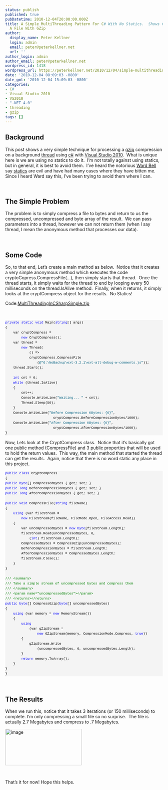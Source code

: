 ```yaml
---
status: publish
published: true
pubDatetime: 2010-12-04T20:00:00.000Z
title: A Simple MultiThreading Pattern For C# With No Statics.  Shows Compressing
  A File With GZip
author:
  display_name: Peter Kellner
  login: admin
  email: peter@peterkellner.net
  url: ''
author_login: admin
author_email: peter@peterkellner.net
wordpress_id: 1418
wordpress_url: https://peterkellner.net/2010/12/04/simple-multithreading-pattern-for-c-sharp-with-no-statics-and-gzip-compression/
date: '2010-12-04 08:09:03 -0800'
date_gmt: '2010-12-04 15:09:03 -0800'
categories:
- C#
- Visual Studio 2010
- VS2010
- ".NET 4.0"
- threading
- gzip
tags: []
---
```

<h2>Background</h2>
<p>This post shows a very simple technique for processing a <a href="http://msdn.microsoft.com/en-us/library/system.io.compression.gzipstream.aspx">gzip</a> compression on a background <a href="http://msdn.microsoft.com/en-us/library/aa645740(VS.71).aspx">thread</a> using <a href="http://msdn.microsoft.com/en-us/vcsharp/default.aspx">c#</a> with <a href="http://msdn.microsoft.com/en-us/vstudio/default.aspx">Visual Studio 2010</a>.&#160; What is unique here is we are using no statics to do it.&#160; I’m not totally against using statics, but in general, it is best to avoid them.&#160; I’ve heard the notorious <a href="http://www.neverindoubtnet.blogspot.com/">Ward Bell</a> say <a href="http://msdn.microsoft.com/en-us/library/98f28cdx.aspx">statics</a> are evil and have had many cases where they have bitten me.&#160; Since I heard Ward say this, I’ve been trying to avoid them where I can.</p>
<p>&#160;</p>
<h2>The Simple Problem</h2>
<p>The problem is to simply compress a file to bytes and return to us the compressed, uncompressed and byte array of the result.&#160; We can pass parameters into a thread, however we can not return them (when I say thread, I mean the anonymous method that processes our data).</p>
<p>  <!--more--><br />
<h2>Some Code</h2>
<p>So, to that end, Let’s create a main method as below.&#160; Notice that it creates a very simple anonymous method which executes the code cryptoCopress.CompressFile(…), then simply starts that thread.&#160; Once the thread starts, it simply waits for the thread to end by looping every 50 milliseconds on the thread.IsAlive method.&#160; Finally, when it returns, it simply looks at the cryptCompress object for the results.&#160; No Statics!</p>
<div style="padding-bottom: 0px; margin: 0px; padding-left: 0px; padding-right: 0px; display: inline; float: none; padding-top: 0px" id="scid:8eb9d37f-1541-4f29-b6f4-1eea890d4876:dd5555c2-7bcc-4715-9cc2-b94a7ef4604b" class="wlWriterEditableSmartContent">
<div>Code:<a href="/FilesForWebDownload/A-Simple-MultiThreading-Pattern-For-C_6021/MultiThreadingInCSharpSimple.zip" target="_self">MultiThreadingInCSharpSimple.zip</a></div></p>
</div>
<p>&#160;</p>
<div id="codeSnippetWrapper">
<pre style="border-bottom-style: none; text-align: left; padding-bottom: 0px; line-height: 12pt; border-right-style: none; background-color: #f4f4f4; margin: 0em; padding-left: 0px; width: 100%; padding-right: 0px; font-family: &#39;Courier New&#39;, courier, monospace; direction: ltr; border-top-style: none; color: black; font-size: 8pt; border-left-style: none; overflow: visible; padding-top: 0px" id="codeSnippet"><span style="color: #0000ff">private</span> <span style="color: #0000ff">static</span> <span style="color: #0000ff">void</span> Main(<span style="color: #0000ff">string</span>[] args)<br />{<br />    var cryptCompress =<br />        <span style="color: #0000ff">new</span> CryptCompress();<br />    var thread =<br />        <span style="color: #0000ff">new</span> Thread(<br />            () =&gt;<br />            cryptCompress.CompressFile<br />                (<span style="color: #006080">@&quot;G:\NoBackup\ext-3.2.1\ext-all-debug-w-comments.js&quot;</span>));<br />    thread.Start();<br /><br />    <span style="color: #0000ff">int</span> cnt = 0;<br />    <span style="color: #0000ff">while</span> (thread.IsAlive)<br />    {<br />        cnt++;<br />        Console.WriteLine(<span style="color: #006080">&quot;Waiting... &quot;</span> + cnt);<br />        Thread.Sleep(50);<br />    }<br />    Console.WriteLine(<span style="color: #006080">&quot;Before Compression KBytes: {0}&quot;</span>,<br />                        cryptCompress.BeforeCompressionBytes/1000);<br />    Console.WriteLine(<span style="color: #006080">&quot;After Compression KBytes: {0}&quot;</span>,<br />                        cryptCompress.AfterCompressionBytes/1000);<br />}</pre>
<p></div>
<p>Now, Lets look at the CryptCompress class.&#160; Notice that it’s basically got one public method (CompressFile) and 3 public properties that will be used to hold the return values.&#160; This way, the main method that started the thread can get the results.&#160; Again, notice that there is no word static any place in this project.</p>
<div id="codeSnippetWrapper">
<pre style="border-bottom-style: none; text-align: left; padding-bottom: 0px; line-height: 12pt; border-right-style: none; background-color: #f4f4f4; margin: 0em; padding-left: 0px; width: 100%; padding-right: 0px; font-family: &#39;Courier New&#39;, courier, monospace; direction: ltr; border-top-style: none; color: black; font-size: 8pt; border-left-style: none; overflow: visible; padding-top: 0px" id="codeSnippet"><span style="color: #0000ff">public</span> <span style="color: #0000ff">class</span> CryptCompress<br />{<br /><span style="color: #0000ff">public</span> <span style="color: #0000ff">byte</span>[] CompressedBytes { get; set; }<br /><span style="color: #0000ff">public</span> <span style="color: #0000ff">long</span> BeforeCompressionBytes { get; set; }<br /><span style="color: #0000ff">public</span> <span style="color: #0000ff">long</span> AfterCompressionBytes { get; set; }<br /><br /><span style="color: #0000ff">public</span> <span style="color: #0000ff">void</span> CompressFile(<span style="color: #0000ff">string</span> fileName)<br />{<br />    <span style="color: #0000ff">using</span> (var fileStream = <br />        <span style="color: #0000ff">new</span> FileStream(fileName, FileMode.Open, FileAccess.Read))<br />    {<br />        var uncompressedBytes = <span style="color: #0000ff">new</span> <span style="color: #0000ff">byte</span>[fileStream.Length];<br />        fileStream.Read(uncompressedBytes, 0, <br />            (<span style="color: #0000ff">int</span>) fileStream.Length);<br />        CompressedBytes = CompressGzip(uncompressedBytes);<br />        BeforeCompressionBytes = fileStream.Length;<br />        AfterCompressionBytes = CompressedBytes.Length;<br />        fileStream.Close();<br />    }<br />}<br /><br /><span style="color: #008000">/// &lt;summary&gt;</span><br /><span style="color: #008000">/// Take a simple stream of uncompressed bytes and compress them</span><br /><span style="color: #008000">/// &lt;/summary&gt;</span><br /><span style="color: #008000">/// &lt;param name=&quot;uncompressedBytes&quot;&gt;&lt;/param&gt;</span><br /><span style="color: #008000">/// &lt;returns&gt;&lt;/returns&gt;</span><br /><span style="color: #0000ff">public</span> <span style="color: #0000ff">byte</span>[] CompressGzip(<span style="color: #0000ff">byte</span>[] uncompressedBytes)<br />{<br />    <span style="color: #0000ff">using</span> (var memory = <span style="color: #0000ff">new</span> MemoryStream())<br />    {<br />        <span style="color: #0000ff">using</span> <br />            (var gZipStream = <br />                <span style="color: #0000ff">new</span> GZipStream(memory, CompressionMode.Compress, <span style="color: #0000ff">true</span>))<br />        {<br />            gZipStream.Write<br />                (uncompressedBytes, 0, uncompressedBytes.Length);<br />        }<br />        <span style="color: #0000ff">return</span> memory.ToArray();<br />    }<br />}<br />}</pre>
</div>
<p>&#160;</p>
<h2>The Results</h2>
<p>When we run this, notice that it takes 3 iterations (or 150 milliseconds) to complete. I’m only compressing a small file so no surprise.&#160; The file is actually 2.7 Megabytes and compress to .7 Megabytes.</p>
<p><a href="/FilesForWebDownload/A-Simple-MultiThreading-Pattern-For-C_6021/image.png"><img style="background-image: none; border-bottom: 0px; border-left: 0px; margin: 0px; padding-left: 0px; padding-right: 0px; display: inline; border-top: 0px; border-right: 0px; padding-top: 0px" title="image" border="0" alt="image" src="/FilesForWebDownload/A-Simple-MultiThreading-Pattern-For-C_6021/image_thumb.png" width="244" height="116" /></a></p>
<p>&#160;</p>
<p>That’s it for now! Hope this helps.</p>
